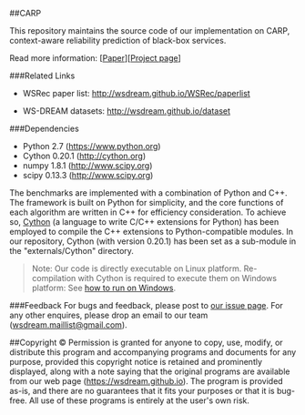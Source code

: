 ##CARP

This repository maintains the source code of our implementation on CARP, context-aware reliability prediction of black-box services.

Read more information: [[Paper](http://arxiv.org/abs/1503.00102)][[Project page](http://wsdream.github.io/CARP)]


###Related Links
- WSRec paper list: http://wsdream.github.io/WSRec/paperlist

- WS-DREAM datasets: http://wsdream.github.io/dataset


###Dependencies
- Python 2.7 (https://www.python.org)
- Cython 0.20.1 (http://cython.org)
- numpy 1.8.1 (http://www.scipy.org)
- scipy 0.13.3 (http://www.scipy.org)

The benchmarks are implemented with a combination of Python and C++. The framework is built on Python for simplicity, and the core functions of each algorithm are written in C++ for efficiency consideration. To achieve so, [Cython](http://cython.org/ "Cython's Web page") (a language to write C/C++ extensions for Python) has been employed to compile the C++ extensions to Python-compatible modules. In our repository, Cython (with version 0.20.1) has been set as a sub-module in the "externals/Cython" directory.

>Note: Our code is directly executable on Linux platform. Re-compilation with Cython is required to execute them on Windows platform: See [how to run on Windows](https://github.com/wsdream/WSRec#usage). 


###Feedback
For bugs and feedback, please post to [our issue page](https://github.com/wsdream/CARP/issues). For any other enquires, please drop an email to our team (wsdream.maillist@gmail.com).


##Copyright &copy;
Permission is granted for anyone to copy, use, modify, or distribute this program and accompanying programs and documents for any purpose, provided this copyright notice is retained and prominently displayed, along with a note saying that the original programs are available from our web page (https://wsdream.github.io). The program is provided as-is, and there are no guarantees that it fits your purposes or that it is bug-free. All use of these programs is entirely at the user's own risk.

